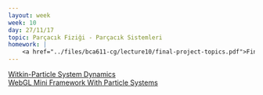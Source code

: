 ```yaml
---
layout: week
week: 10
day: 27/11/17
topic: Parçacık Fiziği - Parçacık Sistemleri
homework: |
    <a href="../files/bca611-cg/lecture10/final-project-topics.pdf">Final Projesi Konuları</a>
---
```

[Witkin-Particle System Dynamics](http://www.cs.cmu.edu/~baraff/pbm/particles.pdf)    
[WebGL Mini Framework With Particle Systems](../files/bca611-cg/lecture10/WebGLMiniFrameworkWithParticleSystems.zip)    